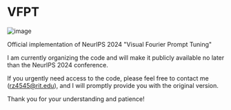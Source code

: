 # VFPT
![image](https://github.com/user-attachments/assets/bf9d6ee9-ba07-4080-93dc-6414e849164d)

Official implementation of NeurIPS 2024 "Visual Fourier Prompt Tuning"

I am currently organizing the code and will make it publicly available no later than the NeurIPS 2024 conference. 

If you urgently need access to the code, please feel free to contact me (rz4545@rit.edu), and I will promptly provide you with the original version.

Thank you for your understanding and patience!
